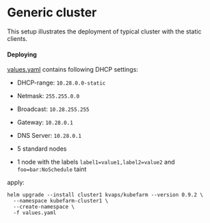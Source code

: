 # Generic cluster

This setup illustrates the deployment of typical cluster with the static clients.

#### Deploying

[values.yaml](values.yaml) contains following DHCP settings:

* DHCP-range: `10.28.0.0-static`
* Netmask: `255.255.0.0`
* Broadcast: `10.28.255.255`
* Gateway: `10.28.0.1`
* DNS Server: `10.28.0.1`

* 5 standard nodes
* 1 node with the labels `label1=value1,label2=value2` and `foo=bar:NoSchedule` taint


apply:

```
helm upgrade --install cluster1 kvaps/kubefarm --version 0.9.2 \
  --namespace kubefarm-cluster1 \
  --create-namespace \
  -f values.yaml
```
